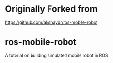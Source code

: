 
# Originally Forked from

https://github.com/akshaydr/ros-mobile-robot

# ros-mobile-robot
A tutorial on building simulated mobile robot in ROS

